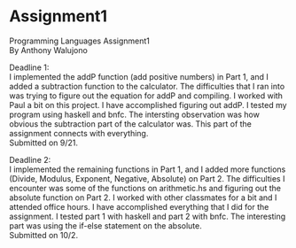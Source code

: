 # Assignment1
Programming Languages Assignment1\
By Anthony Walujono

Deadline 1:\
I implemented the addP function (add positive numbers) in Part 1, and I added a subtraction function to the calculator. The difficulties that I ran into was trying to figure out the equation for addP and compiling. I worked with Paul a bit on this project. I have accomplished figuring out addP. I tested my program using haskell and bnfc. The intersting observation was how obvious the subtraction part of the calculator was. This part of the assignment connects with everything.\
Submitted on 9/21.

Deadline 2:\
I implemented the remaining functions in Part 1, and I added more functions (Divide, Modulus, Exponent, Negative, Absolute)
on Part 2. The difficulties I encounter was some of the functions on arithmetic.hs and figuring out the absolute function on Part 2. I worked with other classmates for a bit and I attended office hours.
I have accomplished everything that I did for the assignment. I tested part 1 with haskell and part 2 with bnfc. The interesting part was using the if-else statement on the absolute.\
Submitted on 10/2. 
